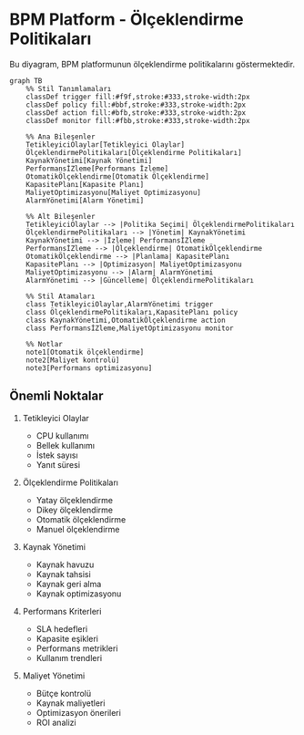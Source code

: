 # BPM Platform - Ölçeklendirme Politikaları

Bu diyagram, BPM platformunun ölçeklendirme politikalarını göstermektedir.

```mermaid
graph TB
    %% Stil Tanımlamaları
    classDef trigger fill:#f9f,stroke:#333,stroke-width:2px
    classDef policy fill:#bbf,stroke:#333,stroke-width:2px
    classDef action fill:#bfb,stroke:#333,stroke-width:2px
    classDef monitor fill:#fbb,stroke:#333,stroke-width:2px

    %% Ana Bileşenler
    TetikleyiciOlaylar[Tetikleyici Olaylar]
    ÖlçeklendirmePolitikaları[Ölçeklendirme Politikaları]
    KaynakYönetimi[Kaynak Yönetimi]
    PerformansİZleme[Performans İzleme]
    OtomatikÖlçeklendirme[Otomatik Ölçeklendirme]
    KapasitePlanı[Kapasite Planı]
    MaliyetOptimizasyonu[Maliyet Optimizasyonu]
    AlarmYönetimi[Alarm Yönetimi]

    %% Alt Bileşenler
    TetikleyiciOlaylar --> |Politika Seçimi| ÖlçeklendirmePolitikaları
    ÖlçeklendirmePolitikaları --> |Yönetim| KaynakYönetimi
    KaynakYönetimi --> |İzleme| PerformansİZleme
    PerformansİZleme --> |Ölçeklendirme| OtomatikÖlçeklendirme
    OtomatikÖlçeklendirme --> |Planlama| KapasitePlanı
    KapasitePlanı --> |Optimizasyon| MaliyetOptimizasyonu
    MaliyetOptimizasyonu --> |Alarm| AlarmYönetimi
    AlarmYönetimi --> |Güncelleme| ÖlçeklendirmePolitikaları

    %% Stil Atamaları
    class TetikleyiciOlaylar,AlarmYönetimi trigger
    class ÖlçeklendirmePolitikaları,KapasitePlanı policy
    class KaynakYönetimi,OtomatikÖlçeklendirme action
    class PerformansİZleme,MaliyetOptimizasyonu monitor

    %% Notlar
    note1[Otomatik ölçeklendirme]
    note2[Maliyet kontrolü]
    note3[Performans optimizasyonu]
```

## Önemli Noktalar

1. Tetikleyici Olaylar
   - CPU kullanımı
   - Bellek kullanımı
   - İstek sayısı
   - Yanıt süresi

2. Ölçeklendirme Politikaları
   - Yatay ölçeklendirme
   - Dikey ölçeklendirme
   - Otomatik ölçeklendirme
   - Manuel ölçeklendirme

3. Kaynak Yönetimi
   - Kaynak havuzu
   - Kaynak tahsisi
   - Kaynak geri alma
   - Kaynak optimizasyonu

4. Performans Kriterleri
   - SLA hedefleri
   - Kapasite eşikleri
   - Performans metrikleri
   - Kullanım trendleri

5. Maliyet Yönetimi
   - Bütçe kontrolü
   - Kaynak maliyetleri
   - Optimizasyon önerileri
   - ROI analizi